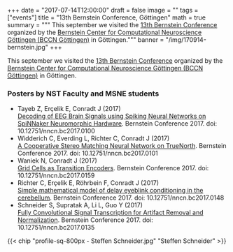 +++
date = "2017-07-14T12:00:00"
draft = false
image = ""
tags = ["events"]
title = "13th Bernstein Conference, Göttingen" 
math = true
summary = """
This september we visited the [13th Bernstein Conference](http://www.nncn.de/en/bernstein-conference/2017)
organized by the [Bernstein Center for Computational Neuroscience Göttingen (BCCN Göttingen)](http://www.bccn-goettingen.de/) in Göttingen."""
banner = "/img/170914-bernstein.jpg"
+++

This september we visited the [13th Bernstein Conference](http://www.nncn.de/en/bernstein-conference/2017)
organized by the [Bernstein Center for Computational Neuroscience Göttingen (BCCN Göttingen)](http://www.bccn-goettingen.de/) in Göttingen.


### Posters by NST Faculty and MSNE students

- Tayeb Z, Erçelik E, Conradt J (2017)<br/>
[Decoding of EEG Brain Signals using Spiking Neural Networks on SpiNNaker Neuromorphic Hardware](https://doi.org/10.12751/nncn.bc2017.0100). Bernstein Conference 2017. doi: 10.12751/nncn.bc2017.0100
- Widderich C, Everding L, Richter C, Conradt J (2017)<br/>
[A Cooperative Stereo Matching Neural Network on TrueNorth](https://doi.org/10.12751/nncn.bc2017.0101). Bernstein Conference 2017. doi: 10.12751/nncn.bc2017.0101
- Waniek N, Conradt J (2017)<br/>
[Grid Cells as Transition Encoders](https://doi.org/10.12751/nncn.bc2017.0159). Bernstein Conference 2017. doi: 10.12751/nncn.bc2017.0159
- Richter C, Erçelik E, Röhrbein F, Conradt J (2017)</br>
[Simple mathematical model of delay eyeblink conditioning in the cerebellum](https://doi.org/10.12751/nncn.bc2017.0148). Bernstein Conference 2017. doi: 10.12751/nncn.bc2017.0148
- Schneider S, Supratak A, Li L, Guo Y (2017)</br>
[Fully Convolutional Signal Transcription for Artifact Removal and Normalization](https://doi.org/10.12751/nncn.bc2017.0135). Bernstein Conference 2017. doi: 10.12751/nncn.bc2017.0135

{{< chip "profile-sq-800px - Steffen Schneider.jpg" "Steffen Schneider" >}}

